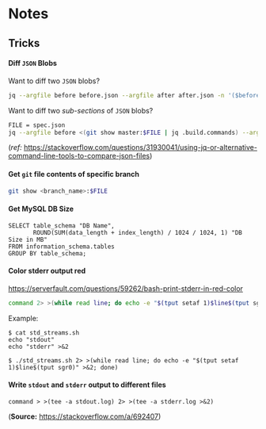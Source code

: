 # Notes

## Tricks

#### Diff `JSON` Blobs
Want to diff two `JSON` blobs?
```bash
jq --argfile before before.json --argfile after after.json -n '($before | (.. | arrays) |= sort) as $before | ($after | (.. | arrays) |= sort) as $after | $before == $after'
```
Want to diff two *sub-sections* of `JSON` blobs?
```bash
FILE = spec.json
jq --argfile before <(git show master:$FILE | jq .build.commands) --argfile after <(cat $FILE | jq .build.commands) -n '($before | (.. | arrays) |= sort) as $before | ($after | (.. | arrays) |= sort) as $after | $before == $after'
```
(*ref:* https://stackoverflow.com/questions/31930041/using-jq-or-alternative-command-line-tools-to-compare-json-files)

#### Get `git` file contents of specific branch
```bash
git show <branch_name>:$FILE
```

#### Get MySQL DB Size
```
SELECT table_schema "DB Name",
       ROUND(SUM(data_length + index_length) / 1024 / 1024, 1) "DB Size in MB"
FROM information_schema.tables
GROUP BY table_schema;
```

#### Color stderr output red
https://serverfault.com/questions/59262/bash-print-stderr-in-red-color
```bash
command 2> >(while read line; do echo -e "$(tput setaf 1)$line$(tput sgr0)" >&2; done)
```
Example:
```shell script
$ cat std_streams.sh 
echo "stdout"
echo "stderr" >&2

$ ./std_streams.sh 2> >(while read line; do echo -e "$(tput setaf 1)$line$(tput sgr0)" >&2; done)
```

#### Write `stdout` and `stderr` output to different files
```
command > >(tee -a stdout.log) 2> >(tee -a stderr.log >&2)
``` 
(**Source:** https://stackoverflow.com/a/692407)